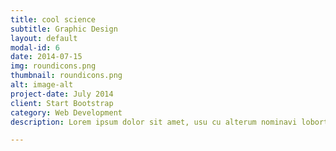 ```yaml
---
title: cool science
subtitle: Graphic Design
layout: default
modal-id: 6
date: 2014-07-15
img: roundicons.png
thumbnail: roundicons.png
alt: image-alt
project-date: July 2014
client: Start Bootstrap
category: Web Development
description: Lorem ipsum dolor sit amet, usu cu alterum nominavi lobortis. At duo novum diceret. Tantas apeirian vix et, usu sanctus postulant inciderint ut, populo diceret necessitatibus in vim. Cu eum dicam feugiat noluisse.

---
```

